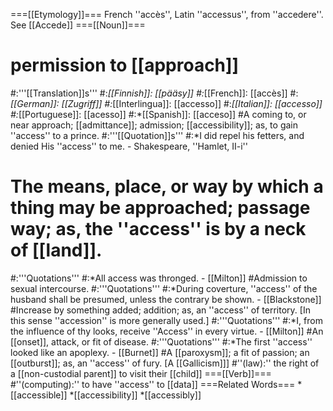===[[Etymology]]===
French ''accès'', Latin ''accessus'', from ''accedere''. See [[Accede]]
===[[Noun]]===
# permission to [[approach]]
#:'''[[Translation]]s'''
#:*[[Finnish]]: [[pääsy]]
#:*[[French]]: [[accès]]
#:*[[German]]: [[Zugriff]]
#:*[[Interlingua]]: [[accesso]]
#:*[[Italian]]: [[accesso]]
#:*[[Portuguese]]: [[acesso]]
#:*[[Spanish]]: [[acceso]] 
#A coming to, or near approach; [[admittance]]; admission; [[accessibility]]; as, to gain ''access'' to a prince.
#:'''[[Quotation]]s'''
#:*I did repel his fetters, and denied His ''access'' to me. - Shakespeare, ''Hamlet, II-i''
# The means, place, or way by which a thing may be approached; passage way; as, the ''access'' is by a neck of [[land]].
#:'''Quotations'''
#:*All access was thronged. - [[Milton]] 
#Admission to sexual intercourse.
#:'''Quotations'''
#:*During coverture, ''access'' of the husband shall be presumed, unless the contrary be shown. - [[Blackstone]] 
#Increase by something added; addition; as, an ''access'' of territory. [In this sense ''accession'' is more generally used.]
#:'''Quotations'''
#:*I, from the influence of thy looks, receive ''Access'' in every virtue. - [[Milton]]
#An [[onset]], attack, or fit of disease.
#:'''Quotations'''
#:*The first ''access'' looked like an apoplexy. - [[Burnet]]
#A [[paroxysm]]; a fit of passion; an [[outburst]]; as, an ''access'' of fury. [A [[Gallicism]]]
#''(law):'' the right of a [[non-custodial parent]] to visit their [[child]]
===[[Verb]]===
#''(computing):'' to have ''access'' to [[data]]
===Related Words===
*[[accessible]]
*[[accessibility]]
*[[accessibly]]